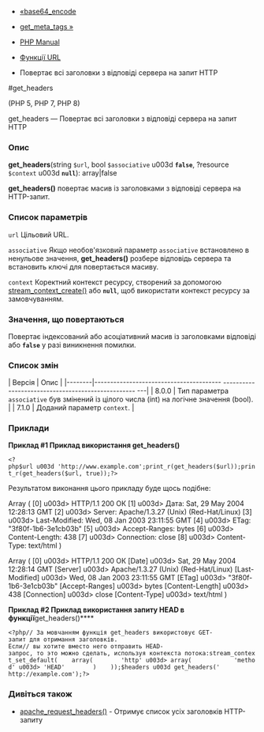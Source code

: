 - [«base64_encode](function.base64-encode.md)
- [get_meta_tags »](function.get-meta-tags.md)

- [PHP Manual](index.md)
- [Функції URL](ref.url.md)
- Повертає всі заголовки з відповіді сервера на запит HTTP

#get_headers

(PHP 5, PHP 7, PHP 8)

get_headers — Повертає всі заголовки з відповіді сервера на запит HTTP

### Опис

**get_headers**(string `$url`, bool `$associative` u003d **`false`**,
?resource `$context` u003d **`null`**): array\|false

**get_headers()** повертає масив із заголовками з відповіді сервера на
HTTP-запит.

### Список параметрів

`url`
Цільовий URL.

`associative`
Якщо необов'язковий параметр `associative` встановлено в ненульове
значення, **get_headers()** розбере відповідь сервера та встановить ключі для
повертається масиву.

`context`
Коректний контекст ресурсу, створений за допомогою
[stream_context_create()](function.stream-context-create.md) або
**`null`**, щоб використати контекст ресурсу за замовчуванням.

### Значення, що повертаються

Повертає індексований або асоціативний масив із заголовками відповіді
або **`false`** у разі виникнення помилки.

### Список змін

| Версія | Опис |
|--------|---------------------------------------- -------------------------------------------------- ---|
| 8.0.0 | Тип параметра `associative` був змінений із цілого числа (int) на логічне значення (bool). |
| 7.1.0 | Доданий параметр `context`. |

### Приклади

**Приклад #1 Приклад використання **get_headers()****

` <?php$url u003d 'http://www.example.com';print_r(get_headers($url));print_r(get_headers($url, true));?> `

Результатом виконання цього прикладу буде щось подібне:

Array
(
[0] u003d> HTTP/1.1 200 ОК
[1] u003d> Дата: Sat, 29 May 2004 12:28:13 GMT
[2] u003d> Server: Apache/1.3.27 (Unix) (Red-Hat/Linux)
[3] u003d> Last-Modified: Wed, 08 Jan 2003 23:11:55 GMT
[4] u003d> ETag: "3f80f-1b6-3e1cb03b"
[5] u003d> Accept-Ranges: bytes
[6] u003d> Content-Length: 438
[7] u003d> Connection: close
[8] u003d> Content-Type: text/html
)

Array
(
[0] u003d> HTTP/1.1 200 ОК
[Date] u003d> Sat, 29 May 2004 12:28:14 GMT
[Server] u003d> Apache/1.3.27 (Unix) (Red-Hat/Linux)
[Last-Modified] u003d> Wed, 08 Jan 2003 23:11:55 GMT
[ETag] u003d> "3f80f-1b6-3e1cb03b"
[Accept-Ranges] u003d> bytes
[Content-Length] u003d> 438
[Connection] u003d> close
[Content-Type] u003d> text/html
)

**Приклад #2 Приклад використання запиту HEAD в
функції**get_headers()****

`<?php// За мовчанням функція get_headers використовує GET-запит для отримання заголовків. Если// вы хотите вместо него отправить HEAD-запрос, то это можно сделать, используя контекста потока:stream_context_set_default(    array(        'http' u003d> array(            'method' u003d> 'HEAD'        )    ));$headers u003d get_headers(' http://example.com');?> `

### Дивіться також

- [apache_request_headers()](function.apache-request-headers.md) -
Отримує список усіх заголовків HTTP-запиту
